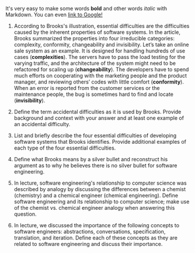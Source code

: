 It's very easy to make some words **bold** and other words *italic* with Markdown. You can even [link to Google!](http://google.com)

1. According to Brooks's illustration, essential difficulties are the difficulties caused by the inherent properties of software systems. In the article, Brooks summarized the properties into four irreducible categories: complexity, conformity, changeability and invisibility. Let’s take an online sale system as an example. It is designed for handling hundreds of use cases (**complexities**). The servers have to pass the load testing for the varying traffic, and the architecture of the system might need to be refactored for scaling up (**changeability**). The developers have to spend much efforts on cooperating with the marketing people and the product manager, and reviewing others’ codes with little comfort (**conformity**). When an error is reported from the customer services or the maintenance people, the bug is sometimes hard to find and locate (**invisibility**).

1. Define the term accidental difficulties as it is used by Brooks. Provide background and context with your answer and at least one example of an accidental difficulty.
1. List and briefly describe the four essential difficulties of developing software systems that Brooks identifies. Provide additional examples of each type of the four essential difficulties.
1. Define what Brooks means by a silver bullet and reconstruct his argument as to why he believes there is no silver bullet for software engineering.
1. In lecture, software engineering's relationship to computer science was described by analogy by discussing the differences between a chemist (chemistry) and a chemical engineer (chemical engineering). Define software engineering and its relationship to computer science; make use of the chemist vs. chemical engineer analogy when answering this question.
1. In lecture, we discussed the importance of the following concepts to software engineers: abstractions, conversations, specification, translation, and iteration. Define each of these concepts as they are related to software engineering and discuss their importance.

